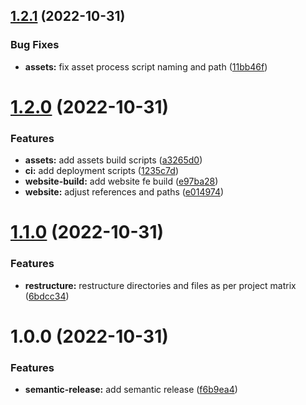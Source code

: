## [1.2.1](https://github.com/paulAlexSerban/prj--boston-film-festival--website/compare/v1.2.0...v1.2.1) (2022-10-31)


### Bug Fixes

* **assets:** fix asset process script naming and path ([11bb46f](https://github.com/paulAlexSerban/prj--boston-film-festival--website/commit/11bb46fe6c4ca7a26136c78b6495cb61720e18b7))

# [1.2.0](https://github.com/paulAlexSerban/prj--boston-film-festival--website/compare/v1.1.0...v1.2.0) (2022-10-31)


### Features

* **assets:** add assets build scripts ([a3265d0](https://github.com/paulAlexSerban/prj--boston-film-festival--website/commit/a3265d0e61e8176ce65637c5f70b3899807405ef))
* **ci:** add deployment scripts ([1235c7d](https://github.com/paulAlexSerban/prj--boston-film-festival--website/commit/1235c7dc7a016688a76a6917afa805857eaa8919))
* **website-build:** add website fe build ([e97ba28](https://github.com/paulAlexSerban/prj--boston-film-festival--website/commit/e97ba28e3cef45042421d47ee3d52dab7df92bbc))
* **website:** adjust references and paths ([e014974](https://github.com/paulAlexSerban/prj--boston-film-festival--website/commit/e014974db1b5ab00d64e5548b26f150faf1c1ab7))

# [1.1.0](https://github.com/paulAlexSerban/prj--boston-film-festival--website/compare/v1.0.0...v1.1.0) (2022-10-31)


### Features

* **restructure:** restructure directories and files as per project matrix ([6bdcc34](https://github.com/paulAlexSerban/prj--boston-film-festival--website/commit/6bdcc34b25a0bfcc6d71c11b0c188413b2a58cdd))

# 1.0.0 (2022-10-31)


### Features

* **semantic-release:** add semantic release ([f6b9ea4](https://github.com/paulAlexSerban/prj--boston-film-festival--website/commit/f6b9ea4e6bc52fc81a86c45393dd3bdeb9c3564e))

